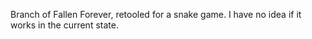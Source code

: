 Branch of Fallen Forever, retooled for a snake game. I have no idea if it works in the current state.
